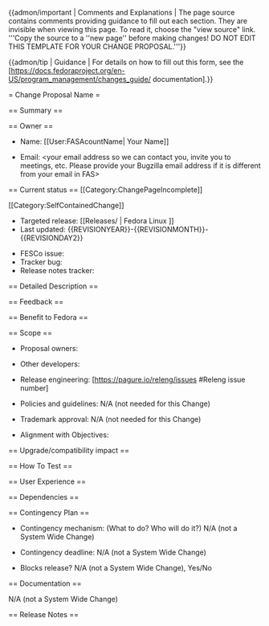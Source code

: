 {{admon/important | Comments and Explanations | The page source contains comments providing guidance to fill out each section. They are invisible when viewing this page. To read it, choose the "view source" link.<br/> '''Copy the source to a ''new page'' before making changes!  DO NOT EDIT THIS TEMPLATE FOR YOUR CHANGE PROPOSAL.'''}}

{{admon/tip | Guidance | For details on how to fill out this form, see the [https://docs.fedoraproject.org/en-US/program_management/changes_guide/ documentation].}}

<!-- The actual name of your proposed change page should look something like: Changes/Your_Change_Proposal_Name.  This keeps all change proposals in the same namespace -->

= Change Proposal Name <!-- The name of your change proposal --> =

== Summary ==
<!-- A sentence or two summarizing what this change is and what it will do. This information is used for the overall changeset summary page for each release. Note that motivation for the change should be in the Benefit to Fedora section below, and this part should answer the question "What?" rather than "Why?". -->

== Owner ==
<!-- 
For change proposals to qualify as self-contained, owners of all affected packages need to be included here. Alternatively, a SIG can be listed as an owner if it owns all affected packages. 
This should link to your home wiki page so we know who you are. 
-->
* Name: [[User:FASAcountName| Your Name]]
<!-- Include you email address that you can be reached should people want to contact you about helping with your change, status is requested, or technical issues need to be resolved. If the change proposal is owned by a SIG, please also add a primary contact person. -->
* Email: <your email address so we can contact you, invite you to meetings, etc. Please provide your Bugzilla email address if it is different from your email in FAS>
<!--- UNCOMMENT only for Changes with assigned Shepherd (by FESCo)
* FESCo shepherd: [[User:FASAccountName| Shehperd name]] <email address>
-->


== Current status ==
[[Category:ChangePageIncomplete]]
<!-- When your change proposal page is completed and ready for review and announcement -->
<!-- remove Category:ChangePageIncomplete and change it to Category:ChangeReadyForWrangler -->
<!-- The Wrangler announces the Change to the devel-announce list and changes the category to Category:ChangeAnnounced (no action required) --> 
<!-- After review, the Wrangler will move your page to Category:ChangeReadyForFesco... if it still needs more work it will move back to Category:ChangePageIncomplete-->

<!-- Select proper category, default is Self Contained Change -->
[[Category:SelfContainedChange]]
<!-- [[Category:SystemWideChange]] -->

* Targeted release: [[Releases/<number> | Fedora Linux <number> ]] 
* Last updated: <!-- this is an automatic macro — you don't need to change this line -->  {{REVISIONYEAR}}-{{REVISIONMONTH}}-{{REVISIONDAY2}} 
<!-- After the change proposal is accepted by FESCo, tracking bug is created in Bugzilla and linked to this page 
Bugzilla state meanings:
ASSIGNED -> accepted by FESCo with ongoing development
MODIFIED -> change is substantially done and testable
ON_QA -> change is fully code complete
-->
* FESCo issue: <will be assigned by the Wrangler>
* Tracker bug: <will be assigned by the Wrangler>
* Release notes tracker: <will be assigned by the Wrangler>

== Detailed Description ==
<!-- Expand on the summary, if appropriate.  A couple sentences suffices to explain the goal, but the more details you can provide the better. -->

== Feedback ==
<!-- Summarize the feedback from the community and address why you chose not to accept proposed alternatives. This section is optional for all change proposals but is strongly suggested. Incorporating feedback here as it is raised gives FESCo a clearer view of your proposal and leaves a good record for the future. If you get no feedback, that is useful to note in this section as well. For innovative or possibly controversial ideas, consider collecting feedback before you file the change proposal. -->

== Benefit to Fedora ==
<!-- What is the benefit to the distribution?  Will the software we generate be improved? How will the process of creating Fedora releases be improved?
  
      Be sure to include the following areas if relevant:
      If this is a major capability update, what has changed?
           For example: This change introduces Python 5 that runs without the Global Interpreter Lock and is fully multithreaded.
      If this is a new functionality, what capabilities does it bring?
           For example: This change allows package upgrades to be performed automatically and rolled-back at will.
      Does this improve some specific package or set of packages?
           For example: This change modifies a package to use a different language stack that reduces install size by removing dependencies.
      Does this improve specific Spins or Editions?
           For example: This change modifies the default install of Fedora Workstation to be more in line with the base install of Fedora Server.
      Does this make the distribution more efficient?
           For example: This change replaces thousands of individual %post scriptlets in packages with one script that runs at the end.
      Is this an improvement to maintainer processes?
           For example: Gating Fedora packages on automatic QA tests will make rawhide more stable and allow changes to be implemented more smoothly.
      Is this an improvement targeted as specific contributors?
           For example: Ensuring that a minimal set of tools required for contribution to Fedora are installed by default eases the onboarding of new contributors. 

     When a Change has multiple benefits, it's better to list them all.

     Consider these Change pages from previous editions as inspiration:
     https://fedoraproject.org/wiki/Changes/Annobin (low-level and technical, invisible to users)
     https://fedoraproject.org/wiki/Changes/ParallelInstallableDebuginfo (low-level, but visible to advanced users)
     https://fedoraproject.org/wiki/Changes/VirtualBox_Guest_Integration (primarily a UX change)
     https://fedoraproject.org/wiki/Changes/NoMoreAlpha (an improvement to distro processes)
     https://fedoraproject.org/wiki/Changes/perl5.26 (major upgrade to a popular software stack, visible to users of that stack)
-->

== Scope ==
* Proposal owners:
<!-- What work do the feature owners have to accomplish to complete the feature in time for release?  Is it a large change affecting many parts of the distribution or is it a very isolated change? What are those changes?-->

* Other developers: <!-- REQUIRED FOR SYSTEM WIDE CHANGES -->
<!-- What work do other developers have to accomplish to complete the feature in time for release?  Is it a large change affecting many parts of the distribution or is it a very isolated change? What are those changes?-->

* Release engineering: [https://pagure.io/releng/issues #Releng issue number] <!-- REQUIRED FOR SYSTEM WIDE CHANGES -->
<!-- Does this feature require coordination with release engineering (e.g. changes to installer image generation or update package delivery)?  Is a mass rebuild required?  include a link to the releng issue. 
The issue is required to be filed prior to feature submission, to ensure that someone is on board to do any process development work and testing and that all changes make it into the pipeline; a bullet point in a change is not sufficient communication -->

* Policies and guidelines: N/A (not needed for this Change) <!-- REQUIRED FOR SYSTEM WIDE CHANGES -->
<!-- Do the packaging guidelines or other documents need to be updated for this feature?  If so, does it need to happen before or after the implementation is done?  If a FPC ticket exists, add a link here. Please submit a pull request with the proposed changes before submitting your Change proposal. -->

* Trademark approval: N/A (not needed for this Change)
<!-- If your Change may require trademark approval (for example, if it is a new Spin), file a ticket ( https://pagure.io/Fedora-Council/tickets/issues ) requesting trademark approval from the Fedora Council. This approval will be done via the Council's consensus-based process. -->

* Alignment with Objectives: 
<!-- Does your proposal align with the current Fedora Objectives: https://docs.fedoraproject.org/en-US/project/objectives/ ? It's okay if it doesn't, but it's something to consider -->

== Upgrade/compatibility impact ==
<!-- What happens to systems that have had a previous versions of Fedora installed and are updated to the version containing this change? Will anything require manual configuration or data migration? Will any existing functionality be no longer supported? -->

<!-- REQUIRED FOR SYSTEM WIDE CHANGES -->


== How To Test ==
<!-- This does not need to be a full-fledged document. Describe the dimensions of tests that this change implementation is expected to pass when it is done.  If it needs to be tested with different hardware or software configurations, indicate them.  The more specific you can be, the better the community testing can be. 

Remember that you are writing this how to for interested testers to use to check out your change implementation - documenting what you do for testing is OK, but it's much better to document what *I* can do to test your change.

A good "how to test" should answer these four questions:

0. What special hardware / data / etc. is needed (if any)?
1. How do I prepare my system to test this change? What packages
need to be installed, config files edited, etc.?
2. What specific actions do I perform to check that the change is
working like it's supposed to?
3. What are the expected results of those actions?
-->

<!-- REQUIRED FOR SYSTEM WIDE CHANGES -->


== User Experience ==
<!-- If this change proposal is noticeable by users, how will their experiences change as a result?

 This section partially overlaps with the Benefit to Fedora section above. This section should be primarily about the User Experience, written in a way that does not assume deep technical knowledge. More detailed technical description should be left for the Benefit to Fedora section.

 Describe what Users will see or notice, for example:
  - Packages are compressed more efficiently, making downloads and upgrades faster by 10%.
  - Kerberos tickets can be renewed automatically. Users will now have to authenticate less and become more productive. Credential management improvements mean a user can start their work day with a single sign on and not have to pause for reauthentication during their entire day.
 - Libreoffice is one of the most commonly installed applications on Fedora and it is now available by default to help users "hit the ground running".
 - Green has been scientifically proven to be the most relaxing color. The move to a default background color of green with green text will result in Fedora users being the most relaxed users of any operating system.
-->

== Dependencies ==
<!-- What other packages (RPMs) depend on this package?  Are there changes outside the developers' control on which completion of this change depends?  In other words, completion of another change owned by someone else and might cause you to not be able to finish on time or that you would need to coordinate?  Other upstream projects like the kernel (if this is not a kernel change)? -->

<!-- REQUIRED FOR SYSTEM WIDE CHANGES -->


== Contingency Plan ==

<!-- If you cannot complete your feature by the final development freeze, what is the backup plan?  This might be as simple as "Revert the shipped configuration".  Or it might not (e.g. rebuilding a number of dependent packages).  If you feature is not completed in time we want to assure others that other parts of Fedora will not be in jeopardy.  -->
* Contingency mechanism: (What to do?  Who will do it?) N/A (not a System Wide Change)  <!-- REQUIRED FOR SYSTEM WIDE CHANGES -->
<!-- When is the last time the contingency mechanism can be put in place?  This will typically be the beta freeze. -->
* Contingency deadline: N/A (not a System Wide Change)  <!-- REQUIRED FOR SYSTEM WIDE CHANGES -->
<!-- Does finishing this feature block the release, or can we ship with the feature in incomplete state? -->
* Blocks release? N/A (not a System Wide Change), Yes/No <!-- REQUIRED FOR SYSTEM WIDE CHANGES -->


== Documentation ==
<!-- Is there upstream documentation on this change, or notes you have written yourself?  Link to that material here so other interested developers can get involved. -->

<!-- REQUIRED FOR SYSTEM WIDE CHANGES -->
N/A (not a System Wide Change) 

== Release Notes ==
<!-- The Fedora Release Notes inform end-users about what is new in the release.  Examples of past release notes are here: http://docs.fedoraproject.org/release-notes/ -->
<!-- The release notes also help users know how to deal with platform changes such as ABIs/APIs, configuration or data file formats, or upgrade concerns.  If there are any such changes involved in this change, indicate them here.  A link to upstream documentation will often satisfy this need.  This information forms the basis of the release notes edited by the documentation team and shipped with the release. 

Release Notes are not required for initial draft of the Change Proposal but has to be completed by the Change Freeze. 
-->
